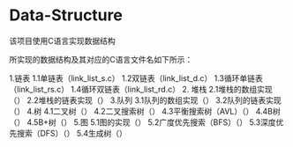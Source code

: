 # Data-Structure
该项目使用C语言实现数据结构

所实现的数据结构及其对应的C语言文件名如下所示：

1.链表
  1.1单链表（link_list_s.c）
  1.2双链表（link_list_d.c）
  1.3循环单链表（link_list_rs.c）
  1.4循环双链表（link_list_rd.c）
2. 堆栈
  2.1堆栈的数组实现（）
  2.2堆栈的链表实现（）
3.队列
  3.1队列的数组实现（）
  3.2队列的链表实现（）
4.树
  4.1二叉树（）
  4.2二叉搜索树（）
  4.3平衡搜索树（AVL）（）
  4.4B树（）
  4.5B+树（）
5.图
  5.1图的实现（）
  5.2广度优先搜索（BFS）（）
  5.3深度优先搜索（DFS）（）
  5.4生成树（）
